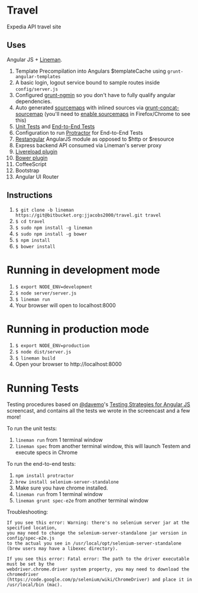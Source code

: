 # Travel

Expedia API travel site

## Uses

Angular JS + [Lineman](http://www.linemanjs.com).

1. Template Precompilation into Angulars $templateCache using `grunt-angular-templates`
2. A basic login, logout service bound to sample routes inside `config/server.js`
3. Configured [grunt-ngmin](https://github.com/btford/grunt-ngmin) so you don't have to fully qualify angular dependencies.
4. Auto generated [sourcemaps](http://www.html5rocks.com/en/tutorials/developertools/sourcemaps/) with inlined sources via [grunt-concat-sourcemap](https://github.com/kozy4324/grunt-concat-sourcemap) (you'll need to [enable sourcemaps](http://cl.ly/image/1d0X2z2u1E3b) in Firefox/Chrome to see this)
5. [Unit Tests](https://github.com/linemanjs/lineman-angular-template/tree/master/spec) and [End-to-End Tests](https://github.com/linemanjs/lineman-angular-template/tree/master/spec-e2e)
6. Configuration to run [Protractor](https://github.com/juliemr/protractor) for End-to-End Tests
7. [Restangular](https://github.com/mgonto/restangular) AngularJS module as opposed to $http or $resource
8. Express backend API consumed via Lineman's server proxy
9. [Livereload plugin](https://github.com/linemanjs/lineman-livereload)
10. [Bower plugin](https://github.com/linemanjs/lineman-bower)
11. CoffeeScript
12. Bootstrap
13. Angular UI Router

## Instructions

1. `$ git clone -b lineman https://git@bitbucket.org:jjacobs2000/travel.git travel`
2. `$ cd travel`
3. `$ sudo npm install -g lineman`
4. `$ sudo npm install -g bower`
5. `$ npm install`
6. `$ bower install`

# Running in development mode
1. `$ export NODE_ENV=development`
2. `$ node server/server.js`
3. `$ lineman run`
4. Your browser will open to localhost:8000

# Running in production mode
1. `$ export NODE_ENV=production`
2. `$ node dist/server.js`
3. `$ lineman build`
4. Open your browser to http://localhost:8000

# Running Tests
Testing procedures based on [@davemo](http://www.github.com/davemo)'s [Testing Strategies for Angular JS](http://www.youtube.com/watch?v=UYVcY9EJcRs) screencast, and contains all the tests we wrote in the screencast and a few more!

To run the unit tests:

1. `lineman run` from 1 terminal window
2. `lineman spec` from another terminal window, this will launch Testem and execute specs in Chrome

To run the end-to-end tests:

1. `npm install protractor`
2. `brew install selenium-server-standalone`
3. Make sure you have chrome installed.
4. `lineman run` from 1 terminal window
5. `lineman grunt spec-e2e` from another terminal window

  Troubleshooting:

    If you see this error: Warning: there's no selenium server jar at the specified location,
    you may need to change the selenium-server-standalone jar version in config/spec-e2e.js
    to the actual you see in /usr/local/opt/selenium-server-standalone (brew users may have a libexec directory).

    If you see this error: Fatal error: The path to the driver executable must be set by the
    webdriver.chrome.driver system property, you may need to download the chromedriver
    (https://code.google.com/p/selenium/wiki/ChromeDriver) and place it in /usr/local/bin (mac).